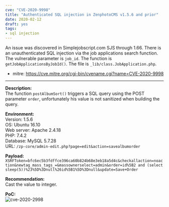 ```yaml
---
cve: "CVE-2020-9998"
title: "Authenticated SQL injection in ZenphotoCMS v1.5.6 and prior"
date: 2020-02-12
draft: yes
tags:
- sql injection
---
```

An issue was discovered in Simplejobscript.com SJS through 1.66. There is an unauthenticated SQL injection via the job applications search function. The vulnerable parameter is `job_id`. The function is `getJobApplicationsByJobId()`. The file is `_lib/class.JobApplication.php`.

- mitre: https://cve.mitre.org/cgi-bin/cvename.cgi?name=CVE-2020-9998

<hr />

**Description:**  
The function `postAlbumSort()` triggers a SQL query using the POST parameter `order`, unfortunately his value is not sanitized when building the query.

**Environment:**  
Version: 1.5.6  
OS: Ubuntu 16.10  
Web server: Apache 2.4.18  
PHP: 7.4.2  
Database: MySQL 5.7.28  
URL: `/zp-core/admin-edit.php?page=edit&action=savealbumorder`  

**Payload:**  
```XSRFToken=bfc6ec5b3fdffce396ca60b824b68e3eb18a5d4c&checkallaction=noaction&newtag_mass_tags_=&massownerselect=admin&order=id%5B2 and (select sleep(5))%23%5D%3Dnull%26id%5B1%5D%3Dnull&update=Save+Order```

**Recommendation:**  
Cast the value to integer.

**PoC:**  
![cve-2020-2998](/images/cve-2020-2998.png)
